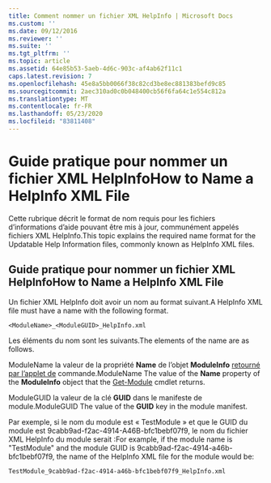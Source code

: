 ```yaml
---
title: Comment nommer un fichier XML HelpInfo | Microsoft Docs
ms.custom: ''
ms.date: 09/12/2016
ms.reviewer: ''
ms.suite: ''
ms.tgt_pltfrm: ''
ms.topic: article
ms.assetid: 64e85b53-5aeb-4d6c-903c-af4ab62f11c1
caps.latest.revision: 7
ms.openlocfilehash: 45e8a5bb0066f38c82cd3be8ec881383befd9c85
ms.sourcegitcommit: 2aec310ad0c0b048400cb56f6fa64c1e554c812a
ms.translationtype: MT
ms.contentlocale: fr-FR
ms.lasthandoff: 05/23/2020
ms.locfileid: "83811408"
---
```

# <a name="how-to-name-a-helpinfo-xml-file"></a><span data-ttu-id="8aef6-102">Guide pratique pour nommer un fichier XML HelpInfo</span><span class="sxs-lookup"><span data-stu-id="8aef6-102">How to Name a HelpInfo XML File</span></span>

<span data-ttu-id="8aef6-103">Cette rubrique décrit le format de nom requis pour les fichiers d’informations d’aide pouvant être mis à jour, communément appelés fichiers XML HelpInfo.</span><span class="sxs-lookup"><span data-stu-id="8aef6-103">This topic explains the required name format for the Updatable Help Information files, commonly known as HelpInfo XML files.</span></span>

## <a name="how-to-name-a-helpinfo-xml-file"></a><span data-ttu-id="8aef6-104">Guide pratique pour nommer un fichier XML HelpInfo</span><span class="sxs-lookup"><span data-stu-id="8aef6-104">How to Name a HelpInfo XML File</span></span>

<span data-ttu-id="8aef6-105">Un fichier XML HelpInfo doit avoir un nom au format suivant.</span><span class="sxs-lookup"><span data-stu-id="8aef6-105">A HelpInfo XML file must have a name with the following format.</span></span>

`<ModuleName>_<ModuleGUID>_HelpInfo.xml`

<span data-ttu-id="8aef6-106">Les éléments du nom sont les suivants.</span><span class="sxs-lookup"><span data-stu-id="8aef6-106">The elements of the name are as follows.</span></span>

<span data-ttu-id="8aef6-107">ModuleName la valeur de la propriété **Name** de l’objet **ModuleInfo** [retourné par l’applet de](/powershell/module/Microsoft.PowerShell.Core/Get-Module) commande.</span><span class="sxs-lookup"><span data-stu-id="8aef6-107">ModuleName The value of the **Name** property of the **ModuleInfo** object that the [Get-Module](/powershell/module/Microsoft.PowerShell.Core/Get-Module) cmdlet returns.</span></span>

<span data-ttu-id="8aef6-108">ModuleGUID la valeur de la clé **GUID** dans le manifeste de module.</span><span class="sxs-lookup"><span data-stu-id="8aef6-108">ModuleGUID The value of the **GUID** key in the module manifest.</span></span>

<span data-ttu-id="8aef6-109">Par exemple, si le nom du module est « TestModule » et que le GUID du module est 9cabb9ad-f2ac-4914-A46B-bfc1bebf07f9, le nom du fichier XML HelpInfo du module serait :</span><span class="sxs-lookup"><span data-stu-id="8aef6-109">For example, if the module name is "TestModule" and the module GUID is 9cabb9ad-f2ac-4914-a46b-bfc1bebf07f9, the name of the HelpInfo XML file for the module would be:</span></span>

`TestModule_9cabb9ad-f2ac-4914-a46b-bfc1bebf07f9_HelpInfo.xml`
